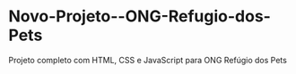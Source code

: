 # Novo-Projeto--ONG-Refugio-dos-Pets
Projeto completo com HTML, CSS e JavaScript  para ONG Refúgio dos Pets
